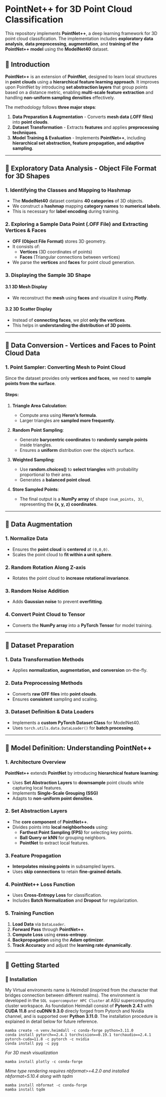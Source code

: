 # PointNet++ for 3D Point Cloud Classification

This repository implements **PointNet++**, a deep learning framework for 3D point cloud classification. The implementation includes **exploratory data analysis**, **data preprocessing**, **augmentation**, and **training of the PointNet++ model** using the **ModelNet40** dataset.

## 🔹 Introduction

**PointNet++** is an extension of **PointNet**, designed to learn local structures in **point clouds** using a **hierarchical feature learning approach**. It improves upon PointNet by introducing **set abstraction layers** that group points based on a distance metric, enabling **multi-scale feature extraction** and handling **non-uniform sampling densities** effectively.

The methodology follows **three major steps**:
1. **Data Preparation & Augmentation** - Converts **mesh data (.OFF files)** into **point clouds**.
2. **Dataset Transformation** - Extracts **features** and applies **preprocessing techniques**.
3. **Model Training & Evaluation** - Implements **PointNet++**, including **hierarchical set abstraction, feature propagation, and adaptive sampling**.

---

## 📌 Exploratory Data Analysis - Object File Format for 3D Shapes

### 1. Identifying the Classes and Mapping to Hashmap
- The **ModelNet40** dataset contains **40 categories** of 3D objects.
- We construct a **hashmap** mapping **category names** to **numerical labels**.
- This is necessary for **label encoding** during training.

### 2. Exploring a Sample Data Point (.OFF File) and Extracting Vertices & Faces
- **OFF (Object File Format)** stores 3D geometry.
- It consists of:
  - **Vertices** (3D coordinates of points)
  - **Faces** (Triangular connections between vertices)
- We parse the **vertices** and **faces** for point cloud generation.

### 3. Displaying the Sample 3D Shape

#### 3.1 3D Mesh Display
- We reconstruct the **mesh** using **faces** and visualize it using **Plotly**.

#### 3.2 3D Scatter Display
- Instead of **connecting faces**, we plot **only the vertices**.
- This helps in **understanding the distribution of 3D points**.

---

## 📌 Data Conversion - Vertices and Faces to Point Cloud Data

### 1. Point Sampler: Converting Mesh to Point Cloud
Since the dataset provides only **vertices and faces**, we need to **sample points from the surface**.

#### Steps:
1. **Triangle Area Calculation**:
   - Compute area using **Heron’s formula**.
   - Larger triangles are **sampled more frequently**.

2. **Random Point Sampling**:
   - Generate **barycentric coordinates** to **randomly sample points** inside triangles.
   - Ensures a **uniform** distribution over the object’s surface.

3. **Weighted Sampling**:
   - Use **random.choices()** to **select triangles** with probability proportional to their area.
   - Generates a **balanced point cloud**.

4. **Store Sampled Points**:
   - The final output is a **NumPy array** of shape `(num_points, 3)`, representing the **(x, y, z) coordinates**.

---

## 📌 Data Augmentation

### 1. Normalize Data
- Ensures the **point cloud** is **centered** at `(0,0,0)`.
- Scales the point cloud to **fit within a unit sphere**.

### 2. Random Rotation Along Z-axis
- Rotates the point cloud to **increase rotational invariance**.

### 3. Random Noise Addition
- Adds **Gaussian noise** to prevent **overfitting**.

### 4. Convert Point Cloud to Tensor
- Converts the **NumPy array** into a **PyTorch Tensor** for model training.

---

## 📌 Dataset Preparation

### 1. Data Transformation Methods
- Applies **normalization, augmentation, and conversion** on-the-fly.

### 2. Data Preprocessing Methods
- Converts **raw OFF files** into **point clouds**.
- Ensures **consistent** sampling and scaling.

### 3. Dataset Definition & Data Loaders
- Implements a **custom PyTorch Dataset Class** for ModelNet40.
- Uses `torch.utils.data.DataLoader()` for **batch processing**.

---

## 📌 Model Definition: Understanding PointNet++

### 1. Architecture Overview
**PointNet++** extends **PointNet** by introducing **hierarchical feature learning**:

- Uses **Set Abstraction Layers** to **downsample** point clouds while capturing local features.
- Implements **Single-Scale Grouping (SSG)**
- Adapts to **non-uniform point densities**.

### 2. Set Abstraction Layers
- The **core component** of **PointNet++**.
- Divides points into **local neighborhoods** using:
  - **Farthest Point Sampling (FPS)** for selecting key points.
  - **Ball Query or kNN** for grouping neighbors.
  - **PointNet** to extract local features.

### 3. Feature Propagation
- **Interpolates missing points** in subsampled layers.
- Uses **skip connections** to retain **fine-grained details**.

### 4. PointNet++ Loss Function
- Uses **Cross-Entropy Loss** for classification.
- Includes **Batch Normalization** and **Dropout** for regularization.

### 5. Training Function
1. **Load Data** via `DataLoader`.
2. **Forward Pass** through **PointNet++**.
3. **Compute Loss** using **cross-entropy**.
4. **Backpropagation** using the **Adam optimizer**.
5. **Track Accuracy** and adjust the **learning rate dynamically**.

---

## 🚀 Getting Started

### 🔹 Installation
My Virtual enviroments name is *Heimdall* (insprired from the character that bridges connection between different realms).
The environment is developed in the ```SOL supercomputer HPC Cluster``` at ASU supercomputing cluster workspace. 
As foundation Heimdall consist of **Pytorch 2.4.1** with **CUDA 11.8** and **cuDNN 9.3.0** direcly forged from Pytorch and Nvidia channel, and is supported over **Python 3.11.0**. 
The installation procedure is explained in detail below for future reference.

```
mamba create -n venv.heimdall -c conda-forge python=3.11.0
conda install pytorch==2.4.1 torchvision==0.19.1 torchaudio==2.4.1  pytorch-cuda=11.8 -c pytorch -c nvidia
conda install pyg -c pyg
```

*For 3D mesh visualization*
```
mamba install plotly -c conda-forge
```

*Mime type rendering requires nbformat>=4.2.0 and installed nbformat=5.10.4 along with tqdm*
```
mamba install nbformat -c conda-forge
mamba install tqdm
```


